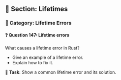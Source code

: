 ## 📘 Section: Lifetimes  
### 🔹 Category: Lifetime Errors  
#### ❓ Question 147: Lifetime errors

What causes a lifetime error in Rust?

- Give an example of a lifetime error.
- Explain how to fix it.

🔧 **Task:** Show a common lifetime error and its solution.
